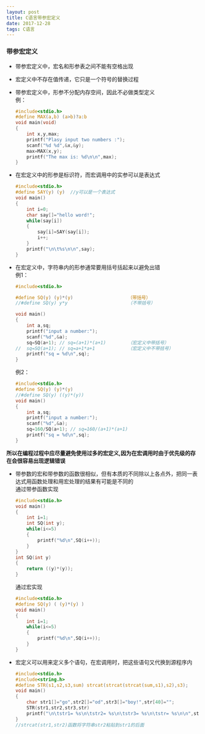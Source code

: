 ```yaml
---
layout: post
title: C语言带参宏定义
date: 2017-12-28
tags: C语言
---
```


### 带参宏定义   
* 带参宏定义中，宏名和形参表之间不能有空格出现   
* 宏定义中不存在值传递，它只是一个符号的替换过程   
* 带参宏定义中，形参不分配内存空间，因此不必做类型定义    
例：
    ```C
    #include<stdio.h>  
    #define MAX(a,b) (a>b)?a:b
    void main(void)
    {
        int x,y,max;
        printf("Plasy input two numbers :");
        scanf("%d %d",&x,&y);
        max=MAX(x,y);
        printf("The max is: %d\n\n",max);
    }
    ```


* 在宏定义中的形参是标识符，而宏调用中的实参可以是表达式  
    ```C
    #include<stdio.h>
    #define SAY(y) (y)  //y可以是一个表达式 
    void main()
    {
        int i=0;
        char say[]="hello word!";
        while(say[i])
        {
            say[i]=SAY(say[i]);
            i++;
        }
        printf("\n\t%s\n\n",say);
    } 
    ```
* 在宏定义中，字符串内的形参通常要用括号括起来以避免出错    
    例1：
    ```C 
    #include<stdio.h>

    #define SQ(y) (y)*(y)                    （带括号）
    //#define SQ(y) y*y                      （不带括号）

    void main()
    {
        int a,sq;
        printf("input a number:");
        scanf("%d",&a);
        sq=SQ(a+1); // sq=(a+1)*(a+1)        （宏定义中带括号）
    //  sq=SQ(a+1); // sq=a+1*a+1            （宏定义中不带括号） 
        printf("sq = %d\n",sq);	
    }   
    ```     
    例2：    
    ```C 
    #include<stdio.h>
    #define SQ(y) (y)*(y)
    //#define SQ(y) ((y)*(y))
    void main()
    {
        int a,sq;
        printf("input a number:");
        scanf("%d",&a);
        sq=160/SQ(a+1); // sq=160/(a+1)*(a+1) 
        printf("sq = %d\n",sq);	
    } 
    ```   
**所以在编程过程中应尽量避免使用过多的宏定义,因为在宏调用时由于优先级的存在会很容易出现逻辑错误**   

* 带参数的宏和带参数的函数很相似，但有本质的不同除以上各点外，把同一表达式用函数处理和用宏处理的结果有可能是不同的    
    通过带参函数实现    
    ```C
    #include<stdio.h>
    void main()
    {
        int i=1;
        int SQ(int y);
        while(i<=5)
        {
            printf("%d\n",SQ(i++));
        }
    } 
    int SQ(int y)
    {
        return ((y)*(y));
    }
    ```    
    通过宏实现   
    ```C
    #include<stdio.h>
    #define SQ(y) ( (y)*(y) )
    void main()
    {
        int i=1;
        while(i<=5)
        {
            printf("%d\n",SQ(i++));
        }
    } 
    ```


* 宏定义可以用来定义多个语句，在宏调用时，把这些语句又代换到源程序内   
    ```C
    #include<stdio.h>
    #include<string.h>
    #define STR(s1,s2,s3,sum) strcat(strcat(strcat(sum,s1),s2),s3);
    void main()
    {
        char str1[]="go",str2[]="od",str3[]="boy!",str[40]="";
        STR(str1,str2,str3,str)
        printf("\n\tstr1= %s\n\tstr2= %s\n\tstr3= %s\n\tstr= %s\n\n",str1,str2,str3,str);
    }
    //strcat(str1,str2)函数将字符串str2粘贴到str1的后面 
    ```